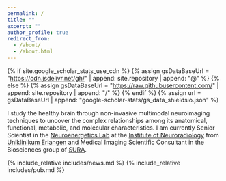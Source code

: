 ```yaml
---
permalink: /
title: ""
excerpt: ""
author_profile: true
redirect_from: 
  - /about/
  - /about.html
---
```


{% if site.google_scholar_stats_use_cdn %}
{% assign gsDataBaseUrl = "https://cdn.jsdelivr.net/gh/" | append: site.repository | append: "@" %}
{% else %}
{% assign gsDataBaseUrl = "https://raw.githubusercontent.com/" | append: site.repository | append: "/" %}
{% endif %}
{% assign url = gsDataBaseUrl | append: "google-scholar-stats/gs_data_shieldsio.json" %}

<span class='anchor' id='about-me'></span>

I study the healthy brain through non-invasive multimodal neuroimaging techniques to uncover the complex relationships among its anatomical, functional, metabolic, and molecular characteristics. I am currently Senior Scientist in the [Neuroenergetics Lab](https://valentinriedl.de/) at the [Institute of Neuroradiology](https://www.neuroradiologie.uk-erlangen.de) from [Uniklinikum Erlangen](https://www.uk-erlangen.de) and Medical Imaging Scientific Consultant in the Biosciences group of [SURA](https://www.sura.co/web/ayudas-diagnosticas).

{% include_relative includes/news.md %}
{% include_relative includes/pub.md %}




 
